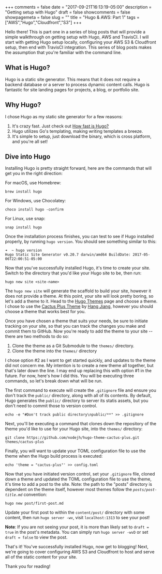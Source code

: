 +++
comments = false
date = "2017-09-21T16:13:19-05:00"
description = "Getting setup with Hugo"
draft = false
showcomments = false
showpagemeta = false
slug = ""
title = "Hugo & AWS: Part 1"
tags = ["AWS","Hugo","Cloudfront","S3"]
+++

Hello there! This is part one in a series of blog posts that will provide a simple walkthrough on getting setup with Hugo, AWS and TravisCI. I will start with getting Hugo setup locally, configuring your AWS S3 & Cloudfront setup, then end with TravisCI integration. This series of blog posts makes the assumption that you're familiar with the command line.

## What is Hugo?

Hugo is a static site generator. This means that it does not require a backend database or a server to process dynamic content calls. Hugo is fantastic for site landing pages for projects, a blog, or portfolio site.

## Why Hugo?

I chose Hugo as my static site generator for a few reasons:

  1. It's crazy fast. Just check out [How fast is Hugo?](https://gohugo.io/about/what-is-hugo/#how-fast-is-hugo)
  2. Hugo utilizes Go's templating, making writing templates a breeze.
  3. It's simple to setup, just download the binary, which is cross platform, and you're all set!

## Dive into Hugo

Installing Hugo is pretty straight forward, here are the commands that will get you in the right direction:

For macOS, use Homebrew:

```
brew install hugo
```

For Windows, use Chocolatey:

```
choco install hugo -confirm
```

For Linux, use snap:

```
snap install hugo
```

Once the installation process finishes, you can test to see if Hugo installed properly, by running `hugo version`. You should see something similar to this:

```
➜  ~ hugo version
Hugo Static Site Generator v0.20.7 darwin/amd64 BuildDate: 2017-05-06T22:00:51-05:00
```

Now that you've successfully installed Hugo, it's time to create your site. Switch to the directory that you'd like your Hugo site to be, then run:

```
hugo new site <site-name>
```

The `hugo new site` will generate the scaffold to build your site, however it does not provide a theme. At this point, your site will look pretty boring, so let's add a theme to it. Head to the [Hugo Themes](https://themes.gohugo.io/) page and choose a theme. I chose to use the [Cactus Plus Theme](https://themes.gohugo.io/hugo-theme-cactus-plus/) by [Hang Jiang](https://github.com/nodejh), however you should choose a theme that works best for you.

Once you have chosen a theme that suits your needs, be sure to initiate tracking on your site, so that you can track the changes you make and commit them to GitHub. Now you're ready to add the theme to your site -- there are two methods to do so:

1. Clone the theme as a Git Submodule to the `themes/` directory.
2. Clone the theme into the `themes/` directory

I chose option #2 as I want to get started quickly, and updates to the theme did not concern me. My intention is to create a new theme all together, but that's later down the line. I may end up replacing this with option #1 in the future. For now, here's how I did this. You will be executing three commands, so let's break down what will be run.

The first command to execute will create the `.gitignore` file and ensure you don't track the `public/` directory, along with all of its contents. By default, Hugo generates the `public/` directory to server its statis assets, but you don't need to commit those to version control. 

```
echo -e "#Don't track public directory\npublic/**" >> .gitignore
```

Next, you'll be executing a command that clones down the repository of the theme you'd like to use for your Hugo site, into the `themes/` directory:

```
git clone https://github.com/nodejh/hugo-theme-cactus-plus.git themes/cactus-plus
``` 

Finally, you will want to update your TOML configuration file to use the theme when the Hugo build process is executed:

```
echo 'theme = "cactus-plus"' >> config.toml
```

Now that you have initiated version control, set your `.gitignore` file, cloned down a theme and updated the TOML configuration file to use the theme, it's time to add a post to the site. Note: the path to the "posts" directory is dependent on the theme itself, however most themes follow the _`posts/post-title.md`_ convention:

```
hugo new post/first-post.md
```

Update your first post to within the `content/post/` directory with some content, then run `hugo server -wv`, visit `localhost:1313` to see your post! 

**Note**: If you are not seeing your post, it is more than likely set to `draft = true` in the post's metadata. You can simply run `hugo server -wvD` or set `draft = false` to view the post.

That's it! You've successfully installed Hugo, now get to blogging! Next, we're going to cover configuring AWS S3 and Cloudfront to host and serve all of the static content for your site.

Thank you for reading!